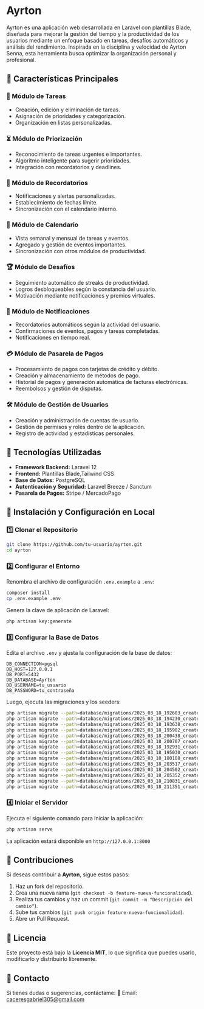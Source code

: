 # Ayrton
Ayrton es una aplicación web desarrollada en Laravel con plantillas Blade, diseñada para mejorar la gestión del tiempo y la productividad de los usuarios mediante un enfoque basado en tareas, desafíos automáticos y análisis del rendimiento. Inspirada en la disciplina y velocidad de Ayrton Senna, esta herramienta busca optimizar la organización personal y profesional.

## 🚀 Características Principales

### 📌 Módulo de Tareas
- Creación, edición y eliminación de tareas.
- Asignación de prioridades y categorización.
- Organización en listas personalizadas.

### ⏳ Módulo de Priorización
- Reconocimiento de tareas urgentes e importantes.
- Algoritmo inteligente para sugerir prioridades.
- Integración con recordatorios y deadlines.

### 🔔 Módulo de Recordatorios
- Notificaciones y alertas personalizadas.
- Establecimiento de fechas límite.
- Sincronización con el calendario interno.

### 📅 Módulo de Calendario
- Vista semanal y mensual de tareas y eventos.
- Agregado y gestión de eventos importantes.
- Sincronización con otros módulos de productividad.

### 🏆 Módulo de Desafíos
- Seguimiento automático de streaks de productividad.
- Logros desbloqueables según la constancia del usuario.
- Motivación mediante notificaciones y premios virtuales.

### 📲 Módulo de Notificaciones
- Recordatorios automáticos según la actividad del usuario.
- Confirmaciones de eventos, pagos y tareas completadas.
- Notificaciones en tiempo real.

### 💳 Módulo de Pasarela de Pagos
- Procesamiento de pagos con tarjetas de crédito y débito.
- Creación y almacenamiento de métodos de pago.
- Historial de pagos y generación automática de facturas electrónicas.
- Reembolsos y gestión de disputas.

### 🛠️ Módulo de Gestión de Usuarios
- Creación y administración de cuentas de usuario.
- Gestión de permisos y roles dentro de la aplicación.
- Registro de actividad y estadísticas personales.

## 🔧 Tecnologías Utilizadas

- **Framework Backend:** Laravel 12
- **Frontend:** Plantillas Blade,Tailwind CSS
- **Base de Datos:** PostgreSQL
- **Autenticación y Seguridad:** Laravel Breeze / Sanctum
- **Pasarela de Pagos:** Stripe / MercadoPago

## 📜 Instalación y Configuración en Local

### 1️⃣ Clonar el Repositorio
```bash
git clone https://github.com/tu-usuario/ayrton.git
cd ayrton
```

### 2️⃣ Configurar el Entorno
Renombra el archivo de configuración `.env.example` a `.env`:
```bash
composer install
cp .env.example .env
```
Genera la clave de aplicación de Laravel:
```bash
php artisan key:generate
```

### 3️⃣ Configurar la Base de Datos
Edita el archivo `.env` y ajusta la configuración de la base de datos:
```
DB_CONNECTION=pgsql
DB_HOST=127.0.0.1
DB_PORT=5432
DB_DATABASE=Ayrton
DB_USERNAME=tu_usuario
DB_PASSWORD=tu_contraseña
```

Luego, ejecuta las migraciones y los seeders:
```bash
php artisan migrate --path=database/migrations/2025_03_18_192603_create_roles_table.php
php artisan migrate --path=database/migrations/2025_03_18_194230_create_pqrs_table.php
php artisan migrate --path=database/migrations/2025_03_18_193638_create_plans_table.php
php artisan migrate --path=database/migrations/2025_03_18_195902_create_challenges_table.php
php artisan migrate --path=database/migrations/2025_03_18_200438_create_rankings_table.php
php artisan migrate --path=database/migrations/2025_03_18_200707_create_vouchers_table.php
php artisan migrate --path=database/migrations/2025_03_18_192931_create_tasks_table.php
php artisan migrate --path=database/migrations/2025_03_18_195030_create_payments_table.php
php artisan migrate --path=database/migrations/2025_03_18_180108_create_users_table.php
php artisan migrate --path=database/migrations/2025_03_18_203517_create_user_pqr_table.php
php artisan migrate --path=database/migrations/2025_03_18_204502_create_user_task_table.php
php artisan migrate --path=database/migrations/2025_03_18_205352_create_payment_user_table.php
php artisan migrate --path=database/migrations/2025_03_18_210831_create_challenge_task_table.php
php artisan migrate --path=database/migrations/2025_03_18_211351_create_challenge_ranking_table.php
```

### 4️⃣ Iniciar el Servidor
Ejecuta el siguiente comando para iniciar la aplicación:
```bash
php artisan serve
```
La aplicación estará disponible en `http://127.0.0.1:8000`

## 🤝 Contribuciones

Si deseas contribuir a **Ayrton**, sigue estos pasos:
1. Haz un fork del repositorio.
2. Crea una nueva rama (`git checkout -b feature-nueva-funcionalidad`).
3. Realiza tus cambios y haz un commit (`git commit -m "Descripción del cambio"`).
4. Sube tus cambios (`git push origin feature-nueva-funcionalidad`).
5. Abre un Pull Request.

## 🏅 Licencia

Este proyecto está bajo la **Licencia MIT**, lo que significa que puedes usarlo, modificarlo y distribuirlo libremente.

## 📩 Contacto

Si tienes dudas o sugerencias, contáctame:
📧 Email: caceresgabriel305@gmail.com
